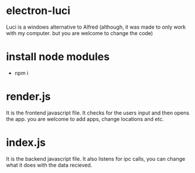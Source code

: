 # electron-luci
Luci is a windows alternative to Alfred (although, it was made to only work with my computer. but you are welcome to change the code)

# install node modules
- npm i

# render.js
It is the frontend javascript file. It checks for the users input and then opens the app. you are welcome to add apps, change locations and etc.

# index.js
It is the backend javascript file. It also listens for ipc calls, you can change what it does with the data recieved.
